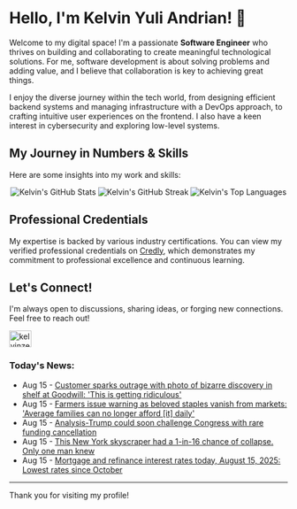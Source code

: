 # Hello, I'm Kelvin Yuli Andrian! 👋

Welcome to my digital space! I'm a passionate **Software Engineer** who thrives on building and collaborating to create meaningful technological solutions. For me, software development is about solving problems and adding value, and I believe that collaboration is key to achieving great things.

I enjoy the diverse journey within the tech world, from designing efficient backend systems and managing infrastructure with a DevOps approach, to crafting intuitive user experiences on the frontend. I also have a keen interest in cybersecurity and exploring low-level systems.

## My Journey in Numbers & Skills

Here are some insights into my work and skills:

<p align="center">
  <img src="https://github-readme-stats.vercel.app/api?username=kelvinzer0&show_icons=true&theme=radical" alt="Kelvin's GitHub Stats" />
  <img src="https://github-readme-streak-stats.herokuapp.com/?user=kelvinzer0&theme=radical" alt="Kelvin's GitHub Streak" />
  <img src="https://github-readme-stats.vercel.app/api/top-langs/?username=kelvinzer0&layout=compact&theme=radical" alt="Kelvin's Top Languages" />
</p>

## Professional Credentials

My expertise is backed by various industry certifications. You can view my verified professional credentials on [Credly](https://www.credly.com/users/kelvin-yuli-andrian/badges), which demonstrates my commitment to professional excellence and continuous learning.

## Let's Connect!

I'm always open to discussions, sharing ideas, or forging new connections. Feel free to reach out!

<p align="left">
    <a href="https://linkedin.com/in/kelvinzero" target="blank"><img align="center" src="https://cdn.jsdelivr.net/npm/simple-icons@3.0.1/icons/linkedin.svg" alt="kelvinzero" height="30" width="40" /></a>
</p>

### Today's News:

<!-- feed start -->
- Aug 15 - [Customer sparks outrage with photo of bizarre discovery in shelf at Goodwill: 'This is getting ridiculous'](https://www.yahoo.com/lifestyle/articles/customer-sparks-outrage-photo-bizarre-113000728.html)
- Aug 15 - [Farmers issue warning as beloved staples vanish from markets: 'Average families can no longer afford [it] daily'](https://www.yahoo.com/news/articles/farmers-issue-warning-beloved-staples-113000187.html)
- Aug 15 - [Analysis-Trump could soon challenge Congress with rare funding cancellation](https://www.yahoo.com/news/articles/analysis-trump-could-soon-challenge-100832256.html)
- Aug 15 - [This New York skyscraper had a 1-in-16 chance of collapse. Only one man knew](https://www.yahoo.com/news/articles/york-skyscraper-had-1-16-100508236.html)
- Aug 15 - [Mortgage and refinance interest rates today, August 15, 2025: Lowest rates since October](https://finance.yahoo.com/personal-finance/mortgages/article/mortgage-refinance-interest-rates-today-friday-august-15-2025-100022753.html)
<!-- feed end -->

---

Thank you for visiting my profile!